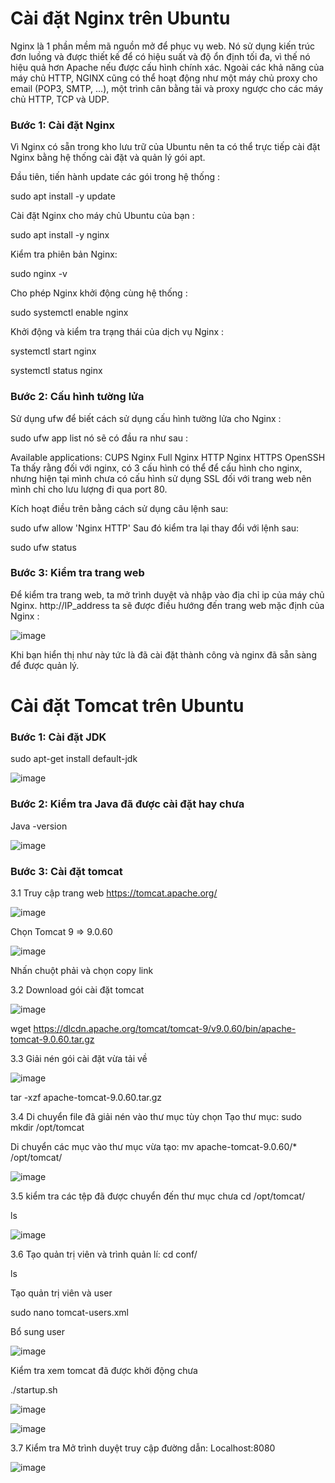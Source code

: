 # Cài đặt Nginx trên Ubuntu
Nginx là 1 phần mềm mã nguồn mở để phục vụ web. Nó sử dụng kiến trúc đơn luồng và được thiết kế để có hiệu suất và độ ổn định tối đa, vì thế nó hiệu quả hơn Apache nếu được cấu hình chính xác. Ngoài các khả năng của máy chủ HTTP, NGINX cũng có thể hoạt động như một máy chủ proxy cho email (POP3, SMTP, …), một trình cân bằng tải và proxy ngược cho các máy chủ HTTP, TCP và UDP.
### Bước 1: Cài đặt Nginx
Vì Nginx có sẵn trong kho lưu trữ của Ubuntu nên ta có thể trực tiếp cài đặt Nginx bằng hệ thống cài đặt và quản lý gói apt.

Đầu tiên, tiến hành update các gói trong hệ thống :

sudo apt install -y update

Cài đặt Nginx cho máy chủ Ubuntu của bạn :

sudo apt install -y nginx

Kiểm tra phiên bản Nginx:

sudo nginx -v

Cho phép Nginx khởi động cùng hệ thống :

sudo systemctl enable nginx

Khởi động và kiểm tra trạng thái của dịch vụ Nginx :

systemctl start nginx 

systemctl status nginx

### Bước 2: Cấu hình tường lửa
Sử dụng ufw để biết cách sử dụng cấu hình tường lửa cho Nginx :

sudo ufw app list 
nó sẽ có đầu ra như sau :

Available applications:
  CUPS
  Nginx Full
  Nginx HTTP
  Nginx HTTPS
  OpenSSH
Ta thấy rằng đối với nginx, có 3 cấu hình có thể để cấu hình cho nginx, nhưng hiện tại mình chưa có cấu hình sử dụng SSL đối với trang web nên mình chỉ cho lưu lượng đi qua port 80.

Kích hoạt điều trên bằng cách sử dụng câu lệnh sau:

sudo ufw allow 'Nginx HTTP'
Sau đó kiểm tra lại thay đổi với lệnh sau:

sudo ufw status

### Bước 3: Kiểm tra trang web
Để kiểm tra trang web, ta mở trình duyệt và nhập vào địa chỉ ip của máy chủ Nginx.
http://IP_address 
ta sẽ được điều hướng đến trang web mặc định của Nginx :

![image](https://user-images.githubusercontent.com/101684058/159602834-e49f203b-b6b8-4f92-9cba-931b431ade45.png)


Khi bạn hiển thị như này tức là đã cài đặt thành công và nginx đã sẵn sàng để được quản lý.


# Cài đặt Tomcat trên Ubuntu
### Bước 1: Cài đặt JDK
sudo apt-get install default-jdk

![image](https://user-images.githubusercontent.com/101684058/159615563-f0afa09c-0964-4749-aace-b4e68b85ef12.png)

### Bước 2: Kiểm tra Java đã được cài đặt hay chưa
Java -version


![image](https://user-images.githubusercontent.com/101684058/159615675-ecf4b881-0851-42d5-bf66-1ad5ce650cea.png)

### Bước 3: Cài đặt tomcat
3.1 Truy cập trang web https://tomcat.apache.org/

![image](https://user-images.githubusercontent.com/101684058/159620545-87f694a5-779f-46a6-8fe5-7338ab614af9.png)

Chọn Tomcat 9 => 9.0.60

![image](https://user-images.githubusercontent.com/101684058/159620613-1a75873a-96e8-4cb8-bc07-bc97de36ef57.png)

Nhấn chuột phải và chọn copy link

3.2 Download gói cài đặt tomcat

![image](https://user-images.githubusercontent.com/101684058/159615980-0c263753-c3da-49c8-b60d-b8096c55b3d3.png)

wget https://dlcdn.apache.org/tomcat/tomcat-9/v9.0.60/bin/apache-tomcat-9.0.60.tar.gz

3.3 Giải nén gói cài đặt vừa tải về


![image](https://user-images.githubusercontent.com/101684058/159616035-42a02e84-033c-4d65-a579-6e5bce4f6c79.png)

tar -xzf apache-tomcat-9.0.60.tar.gz

3.4 Di chuyển file đã giải nén vào thư mục tùy chọn
Tạo thư mục: sudo mkdir /opt/tomcat

Di chuyển các mục vào thư mục vừa tạo: mv apache-tomcat-9.0.60/* /opt/tomcat/

![image](https://user-images.githubusercontent.com/101684058/159616233-e5ee38aa-8d79-4784-b420-e53ae9918543.png)

3.5 kiểm tra các tệp đã được chuyển đến thư mục chưa
cd /opt/tomcat/

ls

![image](https://user-images.githubusercontent.com/101684058/159618400-f96ac38c-07ee-4a9d-b452-f5cd45462325.png)

3.6 Tạo quản trị viên và trình quản lí:
cd conf/

ls

Tạo quản trị viên và user

sudo nano tomcat-users.xml

Bổ sung user

![image](https://user-images.githubusercontent.com/101684058/159618498-c9e38f51-e4f2-4916-b629-36c2e2486376.png)

Kiểm tra xem tomcat đã được khởi động chưa

./startup.sh

![image](https://user-images.githubusercontent.com/101684058/159619280-ec1e4779-5427-401a-8ab5-70ed77f9a1fc.png)

![image](https://user-images.githubusercontent.com/101684058/159619495-7493c748-f567-429e-b0e6-b7091babda32.png)

3.7 Kiểm tra
Mở trình duyệt truy cập đường dẫn: Localhost:8080



![image](https://user-images.githubusercontent.com/101684058/159619622-7e1ce1a1-5206-4a60-ae23-1f50cd6e30a4.png)


